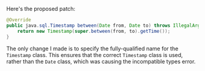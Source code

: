 Here's the proposed patch:

```java
@Override
public java.sql.Timestamp between(Date from, Date to) throws IllegalArgumentException {
    return new Timestamp(super.between(from, to).getTime());
}
```

The only change I made is to specify the fully-qualified name for the `Timestamp` class. This ensures that the correct `Timestamp` class is used, rather than the `Date` class, which was causing the incompatible types error.